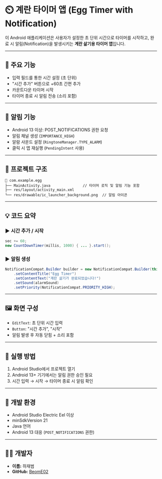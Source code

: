 # ⏲️ 계란 타이머 앱 (Egg Timer with Notification)

이 Android 애플리케이션은 사용자가 설정한 초 단위 시간으로 타이머를 시작하고, 완료 시 알림(Notification)을 발생시키는 **계란 삶기용 타이머 앱**입니다.

---

## 🧩 주요 기능

- 입력 필드를 통한 시간 설정 (초 단위)  
- "시간 추가" 버튼으로 +60초 간편 추가  
- 카운트다운 타이머 시작  
- 타이머 종료 시 알림 전송 (소리 포함)

---

## 🔔 알림 기능

- Android 13 이상: POST_NOTIFICATIONS 권한 요청  
- 알림 채널 생성 (`IMPORTANCE_HIGH`)  
- 알람 사운드 설정 (`RingtoneManager.TYPE_ALARM`)  
- 클릭 시 앱 재실행 (`PendingIntent` 사용)

---

## 📁 프로젝트 구조

```
📁 com.example.egg
├── MainActivity.java               // 타이머 로직 및 알림 기능 포함
├── res/layout/activity_main.xml
└── res/drawable/ic_launcher_background.png  // 알림 아이콘
```

---

## 💡 코드 요약

### ▶ 시간 추가 / 시작

```java
sec += 60;
new CountDownTimer(millis, 1000) { ... }.start();
```

### ▶ 알림 생성

```java
NotificationCompat.Builder builder = new NotificationCompat.Builder(this, CHANNEL_ID)
    .setContentTitle("Egg Timer")
    .setContentText("계란 삶기가 완료되었습니다!")
    .setSound(alarmSound)
    .setPriority(NotificationCompat.PRIORITY_HIGH);
```

---

## 🖼️ 화면 구성

- `EditText`: 초 단위 시간 입력  
- `Button`: "시간 추가", "시작"  
- 알림 발생 후 자동 닫힘 + 소리 포함

---

## 🚀 실행 방법

1. Android Studio에서 프로젝트 열기  
2. Android 13+ 기기에서는 알림 권한 승인 필요  
3. 시간 입력 → 시작 → 타이머 종료 시 알림 확인

---

## 🔧 개발 환경

- Android Studio Electric Eel 이상  
- minSdkVersion 21  
- Java 언어  
- Android 13 대응 (`POST_NOTIFICATIONS` 권한)

---

## 👨‍💻 개발자

- **이름:** 하재범  
- **GitHub:** [BeomE02](https://github.com/BeomE02)
